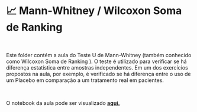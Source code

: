 # 📈 Mann-Whitney / Wilcoxon Soma de Ranking 

<br>

Este folder contém a aula do Teste U de Mann-Whitney (também conhecido como Wilcoxon Soma de Ranking ).
O teste é utilizado para verificar se há diferença estatística entre amostras independentes. Em um dos exercícios propostos na aula, por exemplo, é verificado se há diferença entre o uso de um Placebo em comparação a um tratamento real em pacientes. 

<br> 

O notebook da aula pode ser visualizado **[aqui.](https://nbviewer.org/github/Data-Aqa/aulas/blob/main/estatistica/testes%20de%20hipotese/mann_whitney/Mann-Whitney.ipynb)** 
